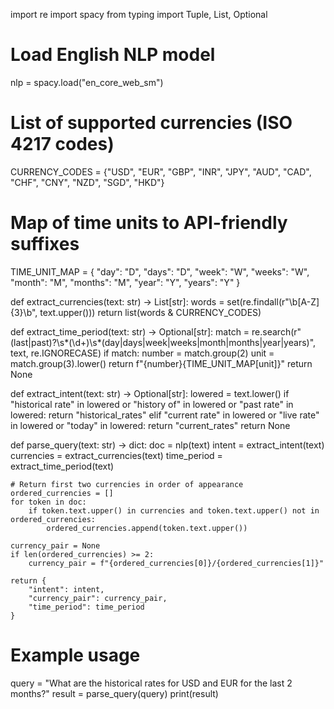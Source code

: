 import re
import spacy
from typing import Tuple, List, Optional

# Load English NLP model
nlp = spacy.load("en_core_web_sm")

# List of supported currencies (ISO 4217 codes)
CURRENCY_CODES = {"USD", "EUR", "GBP", "INR", "JPY", "AUD", "CAD", "CHF", "CNY", "NZD", "SGD", "HKD"}

# Map of time units to API-friendly suffixes
TIME_UNIT_MAP = {
    "day": "D",
    "days": "D",
    "week": "W",
    "weeks": "W",
    "month": "M",
    "months": "M",
    "year": "Y",
    "years": "Y"
}

def extract_currencies(text: str) -> List[str]:
    words = set(re.findall(r"\b[A-Z]{3}\b", text.upper()))
    return list(words & CURRENCY_CODES)

def extract_time_period(text: str) -> Optional[str]:
    match = re.search(r"(last|past)?\s*(\d+)\s*(day|days|week|weeks|month|months|year|years)", text, re.IGNORECASE)
    if match:
        number = match.group(2)
        unit = match.group(3).lower()
        return f"{number}{TIME_UNIT_MAP[unit]}"
    return None

def extract_intent(text: str) -> Optional[str]:
    lowered = text.lower()
    if "historical rate" in lowered or "history of" in lowered or "past rate" in lowered:
        return "historical_rates"
    elif "current rate" in lowered or "live rate" in lowered or "today" in lowered:
        return "current_rates"
    return None

def parse_query(text: str) -> dict:
    doc = nlp(text)
    intent = extract_intent(text)
    currencies = extract_currencies(text)
    time_period = extract_time_period(text)

    # Return first two currencies in order of appearance
    ordered_currencies = []
    for token in doc:
        if token.text.upper() in currencies and token.text.upper() not in ordered_currencies:
            ordered_currencies.append(token.text.upper())

    currency_pair = None
    if len(ordered_currencies) >= 2:
        currency_pair = f"{ordered_currencies[0]}/{ordered_currencies[1]}"

    return {
        "intent": intent,
        "currency_pair": currency_pair,
        "time_period": time_period
    }

# Example usage
query = "What are the historical rates for USD and EUR for the last 2 months?"
result = parse_query(query)
print(result)
